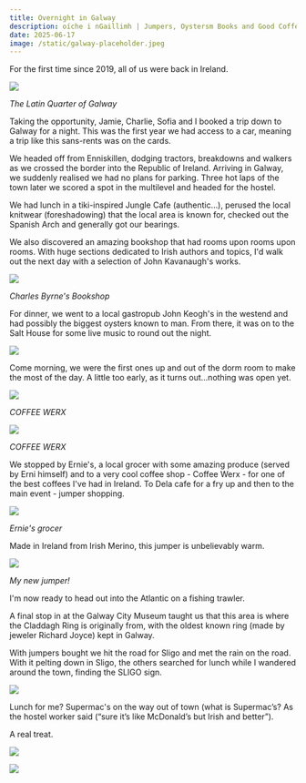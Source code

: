 ```yaml
---
title: Overnight in Galway
description: oíche i nGaillimh | Jumpers, Oystersm Books and Good Coffee. A real treat.
date: 2025-06-17
image: /static/galway-placeholder.jpeg
---
```

For the first time since 2019, all of us were back in Ireland.

![](/images/galway-june-2025/galway.jpeg)

_The Latin Quarter of Galway_

Taking the opportunity, Jamie, Charlie, Sofia and I booked a trip down to Galway for a night. This was the first year we had access to a car, meaning a trip like this sans-rents was on the cards.

We headed off from Enniskillen, dodging tractors, breakdowns and walkers as we crossed the border into the Republic of Ireland. Arriving in Galway, we suddenly realised we had no plans for parking. Three hot laps of the town later we scored a spot in the multilevel and headed for the hostel.

We had lunch in a tiki-inspired Jungle Cafe (authentic...), perused the local knitwear (foreshadowing) that the local area is known for, checked out the Spanish Arch and generally got our bearings.

We also discovered an amazing bookshop that had rooms upon rooms upon rooms. With huge sections dedicated to Irish authors and topics, I'd walk out the next day with a selection of John Kavanaugh's works.

![](/images/galway-june-2025/bookshop.jpeg)

_Charles Byrne's Bookshop_

For dinner, we went to a local gastropub John Keogh's in the westend and had possibly the biggest oysters known to man. From there, it was on to the Salt House for some live music to round out the night.

![](/images/galway-june-2025/pub-dinner.jpeg)

Come morning, we were the first ones up and out of the dorm room to make the most of the day. A little too early, as it turns out...nothing was open yet.

![](/images/galway-june-2025/werx1.jpeg)

_COFFEE WERX_

![](/images/galway-june-2025/werx2.jpeg)

_COFFEE WERX_

We stopped by Ernie's, a local grocer with some amazing produce (served by Erni himself) and to a very cool coffee shop - Coffee Werx - for one of the best coffees I've had in Ireland. To Dela cafe for a fry up and then to the main event - jumper shopping.

![](/images/galway-june-2025/ernies.jpeg)

_Ernie's grocer_

Made in Ireland from Irish Merino, this jumper is unbelievably warm.

![](/images/galway-june-2025/jumper.jpeg)

_My new jumper!_

I'm now ready to head out into the Atlantic on a fishing trawler.

A final stop in at the Galway City Museum taught us that this area is where the Claddagh Ring is originally from, with the oldest known ring (made by jeweler Richard Joyce) kept in Galway.

With jumpers bought we hit the road for Sligo and met the rain on the road. With it pelting down in Sligo, the others searched for lunch while I wandered around the town, finding the SLIGO sign.

![](/images/galway-june-2025/sligo.jpeg)

Lunch for me? Supermac's on the way out of town (what is Supermac’s? As the hostel worker said (“sure it’s like McDonald’s but Irish and better”).

A real treat.

![](/images/galway-june-2025/supermacs1.jpeg)

![](/images/galway-june-2025/supermacs2.jpeg)